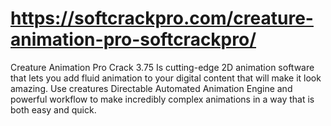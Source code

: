 # https://softcrackpro.com/creature-animation-pro-softcrackpro/
Creature Animation Pro Crack 3.75  Is cutting-edge 2D animation software that lets you add fluid animation to your digital content that will make it look amazing. Use creatures Directable Automated Animation Engine and powerful workflow to make incredibly complex animations in a way that is both easy and quick. 
